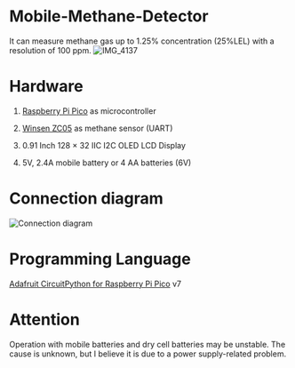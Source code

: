 # Mobile-Methane-Detector
It can measure methane gas up to 1.25% concentration (25%LEL) with a resolution of 100 ppm.
![IMG_4137](https://user-images.githubusercontent.com/108894502/177846188-3d656a36-0b18-4d55-acd3-c45e23871730.jpeg)

# Hardware
1. [Raspberry Pi Pico](https://www.raspberrypi.com/products/raspberry-pi-pico/) as microcontroller

2. [Winsen ZC05](https://www.winsen-sensor.com/sensors/combustible-sensor/zc05.html) as methane sensor (UART)

3. 0.91 Inch 128 × 32 IIC I2C OLED LCD Display

4.  5V, 2.4A mobile battery or 4 AA batteries (6V)

# Connection diagram

![Connection diagram](https://user-images.githubusercontent.com/108894502/178381187-27f58dc3-d37d-41fa-8c85-5d0f5dcd32d3.png)

# Programming Language

[Adafruit CircuitPython for Raspberry Pi Pico](https://circuitpython.org/board/raspberry_pi_pico/) v7

# Attention

Operation with mobile batteries and dry cell batteries may be unstable. The cause is unknown, but I believe it is due to a power supply-related problem.


